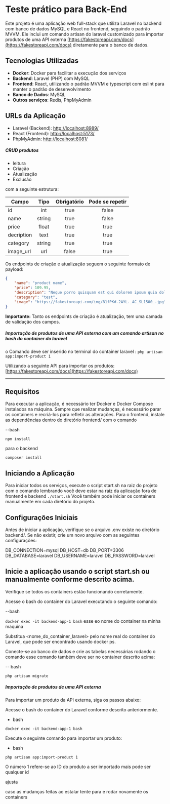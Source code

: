 # Teste prático para Back-End 

Este projeto é uma aplicação web full-stack que utiliza Laravel no backend com banco de dados MySQL e React no frontend, seguindo o padrão MVVM.
Ele inclui um comando artisan do laravel customizado para importar produtos de uma API externa  [https://fakestoreapi.com/docs](https://fakestoreapi.com/docs)
diretamente para o banco de dados.


## Tecnologias Utilizadas

- **Docker**: Docker para facilitar a execução dos serviços
- **Backend**: Laravel (PHP) com MySQL
- **Frontend**: React, utilizando o padrão MVVM e typescript com eslint para manter o padrão de desenvolvimento
- **Banco de Dados**: MySQL
- **Outros serviços**: Redis, PhpMyAdmin

## URLs da Aplicação

- Laravel (Backend): [http://localhost:8989/](http://localhost:8989/)
- React (Frontend): [http://localhost:5173/](http://localhost:5173/)
- PhpMyAdmin: [http://localhost:8081/](http://localhost:8081/)


##### CRUD produtos
- leitura
- Criação
- Atualização
- Exclusão

com a seguinte estrutura:

Campo       | Tipo      | Obrigatório   | Pode se repetir
----------- | :------:  | :------:      | :------:
id          | int       | true          | false
name        | string    | true          | false        
price       | float     | true          | true
decription  | text      | true          | true
category    | string    | true          | true
image_url   | url       | false         | true

Os endpoints de criação e atualização seguem o seguinte formato de payload:

```json
{
    "name": "product name",
    "price": 109.95,
    "description": "Neque porro quisquam est qui dolorem ipsum quia dolor sit amet, consectetur, adipisci velit...",
    "category": "test",
    "image": "https://fakestoreapi.com/img/81fPKd-2AYL._AC_SL1500_.jpg"
}
```

**Importante:** Tanto os endpoints de criação é atualização, tem uma camada de validação dos campos.


##### Importação de produtos de uma API externa com um comando artisan no bash do container do laravel

o Comando deve ser inserido no terminal do container laravel : `php artisan app:import-product 1`

Utilizando a seguinte API para importar os produtos: [https://fakestoreapi.com/docs](https://fakestoreapi.com/docs)

---

## Requisitos

Para executar a aplicação, é necessário ter Docker e Docker Compose instalados na máquina.
Sempre que realizar mudanças, é necessário parar os containers e recriá-los para refletir as alterações.
Para o frontend, instale as dependências dentro do diretório frontend/ com o comando 

--bash

`npm install`

para o backend 

`composer install`

## Iniciando a Aplicação

Para iniciar todos os serviços, execute o script start.sh na raiz do projeto com o comando lembrando você deve estar na raiz da aplicação fora de frontend e backend
`./start.sh`
Você também pode iniciar os containers manualmente em cada diretório do projeto.

## Configurações Iniciais

Antes de iniciar a aplicação, verifique se o arquivo .env existe no diretório backend/. Se não existir, crie um novo arquivo com as seguintes configurações:


DB_CONNECTION=mysql
DB_HOST=db
DB_PORT=3306
DB_DATABASE=laravel
DB_USERNAME=laravel
DB_PASSWORD=laravel  


##  Inicie a aplicação usando o script start.sh ou manualmente conforme descrito acima.

Verifique se todos os containers estão funcionando corretamente.

Acesse o bash do container do Laravel executando o seguinte comando:

--bash

`docker exec -it backend-app-1 bash`
esse eo nome do container na minha maquina

Substitua <nome_do_container_laravel> pelo nome real do container do Laravel, que pode ser encontrado usando docker ps.


Conecte-se ao banco de dados e crie as tabelas necessárias rodando o comando esse comando também deve ser no container descrito acima:

-- bash

`php artisan migrate`


##### Importação de produtos de uma API externa

Para importar um produto da API externa, siga os passos abaixo:

Acesse o bash do container do Laravel conforme descrito anteriormente.

- bash

`docker exec -it backend-app-1 bash`

Execute o seguinte comando para importar um produto:

- bash

`php artisan app:import-product 1`

O número 1 refere-se ao ID do produto a ser importado mais pode ser qualquer id

ajusta

caso as mudanças feitas ao estalar tente para e rodar novamente os containers 
